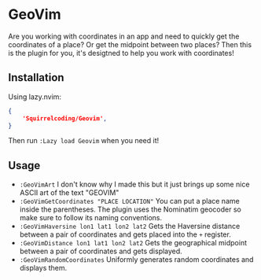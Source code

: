 # GeoVim

Are you working with coordinates in an app and need to quickly get the coordinates of a place? Or get the midpoint between two places? Then this is the plugin for you, it's desigtned to help you work with coordinates! 

## Installation

Using lazy.nvim:

```json
{
	'Squirrelcoding/Geovim',
}
```

Then run `:Lazy load Geovim` when you need it!

## Usage

- `:GeoVimArt` I don't know why I made this but it just brings up some nice ASCII art of the text "GEOVIM"
- `:GeoVimGetCoordinates "PLACE LOCATION"` You can put a place name inside the parentheses. The plugin uses the Nominatim geocoder so make sure to follow its naming conventions.
- `:GeoVimHaversine lon1 lat1 lon2 lat2` Gets the Haversine distance between a pair of coordinates and gets placed into the `+` register.
- `:GeoVimDistance lon1 lat1 lon2 lat2` Gets the geographical midpoint between a pair of coordinates and gets displayed.
- `:GeoVimRandomCoordinates` Uniformly generates random coordinates and displays them.
